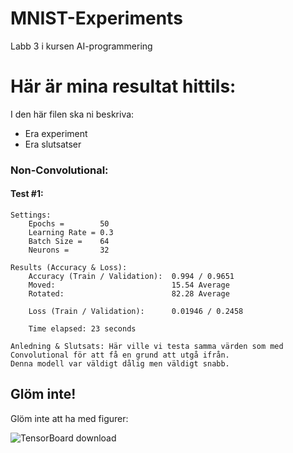 # MNIST-Experiments
Labb 3 i kursen AI-programmering

# Här är mina resultat hittils:

I den här filen ska ni beskriva:
- Era experiment
- Era slutsatser


### Non-Convolutional:

#### Test #1:

```
Settings:    
    Epochs =        50    
    Learning Rate = 0.3  
    Batch Size =    64  
    Neurons =       32  
    
Results (Accuracy & Loss):
    Accuracy (Train / Validation):  0.994 / 0.9651
    Moved:                          15.54 Average
    Rotated:                        82.28 Average
    
    Loss (Train / Validation):      0.01946 / 0.2458
    
    Time elapsed: 23 seconds
    
Anledning & Slutsats: Här ville vi testa samma värden som med Convolutional för att få en grund att utgå ifrån.
Denna modell var väldigt dålig men väldigt snabb.
```


## Glöm inte!

Glöm inte att ha med figurer:

![TensorBoard download](fig/TensorBoardDownload.png "Glöm inte att kryssa i 'Show data download links' så att ni kan ladda ner era filer.")
